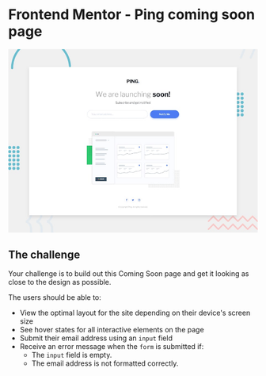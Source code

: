 # Frontend Mentor - Ping coming soon page

![Design preview for the Ping coming soon page coding challenge](./design/desktop-preview.jpg)


## The challenge
Your challenge is to build out this Coming Soon page and get it looking as close to the design as possible.

The users should be able to: 

- View the optimal layout for the site depending on their device's screen size
- See hover states for all interactive elements on the page
- Submit their email address using an `input` field
- Receive an error message when the `form` is submitted if:
	- The `input` field is empty. 
	- The email address is not formatted correctly.








